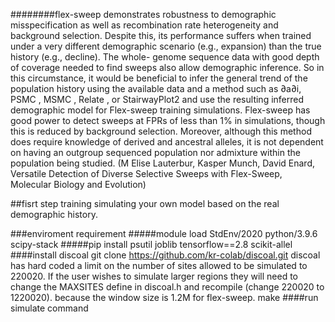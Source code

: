 ########flex-sweep demonstrates robustness to demographic misspecification as well as recombination rate heterogeneity and background selection. Despite this, its performance suffers when trained under a very different demographic scenario (e.g., expansion) than the true history (e.g., decline). The whole- genome sequence data with good depth of coverage needed to find sweeps also allow demographic inference. So in this circumstance, it would be beneficial to infer the general trend of the population history using the available data and a method such as ∂a∂i, PSMC , MSMC , Relate , or StairwayPlot2 and use the resulting inferred demographic model for Flex-sweep training simulations. Flex-sweep has good power to detect sweeps at FPRs of less than 1% in simulations, though this is reduced by background selection. Moreover, although this method does require knowledge of derived and ancestral alleles, it is not dependent on having an outgroup sequenced population nor admixture within the population being studied. (M Elise Lauterbur, Kasper Munch, David Enard, Versatile Detection of Diverse Selective Sweeps with Flex-Sweep, Molecular Biology and Evolution)

##fisrt step training simulating your own model based on the real demographic history.

###enviroment requirement 
#####module load StdEnv/2020 python/3.9.6 scipy-stack 
#####pip install psutil joblib tensorflow==2.8 scikit-allel
####install discoal 
git clone https://github.com/kr-colab/discoal.git
discoal has hard coded a limit on the number of sites allowed to be simulated to 220020. If the user wishes to simulate larger regions they will need to change the MAXSITES define in discoal.h and recompile (change 220020 to 1220020). because the window size is 1.2M for flex-sweep.
make
####run simulate command

